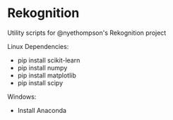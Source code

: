 # Rekognition
Utility scripts for @nyethompson's Rekognition project

Linux Dependencies:

* pip install scikit-learn
* pip install numpy
* pip install matplotlib
* pip install scipy

Windows:
* Install Anaconda

